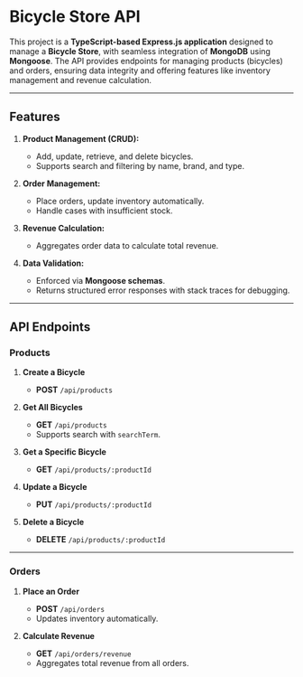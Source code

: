 # Bicycle Store API

This project is a **TypeScript-based Express.js application** designed to manage a **Bicycle Store**, with seamless integration of **MongoDB** using **Mongoose**. The API provides endpoints for managing products (bicycles) and orders, ensuring data integrity and offering features like inventory management and revenue calculation.

---

## Features

1. **Product Management (CRUD):**
   - Add, update, retrieve, and delete bicycles.
   - Supports search and filtering by name, brand, and type.

2. **Order Management:**
   - Place orders, update inventory automatically.
   - Handle cases with insufficient stock.

3. **Revenue Calculation:**
   - Aggregates order data to calculate total revenue.

4. **Data Validation:**
   - Enforced via **Mongoose schemas**.
   - Returns structured error responses with stack traces for debugging.

---

## API Endpoints

### Products
1. **Create a Bicycle**
   - **POST** `/api/products`

2. **Get All Bicycles**
   - **GET** `/api/products`
   - Supports search with `searchTerm`.

3. **Get a Specific Bicycle**
   - **GET** `/api/products/:productId`

4. **Update a Bicycle**
   - **PUT** `/api/products/:productId`

5. **Delete a Bicycle**
   - **DELETE** `/api/products/:productId`

---

### Orders
1. **Place an Order**
   - **POST** `/api/orders`
   - Updates inventory automatically.

2. **Calculate Revenue**
   - **GET** `/api/orders/revenue`
   - Aggregates total revenue from all orders.

